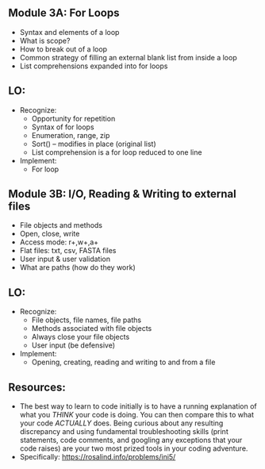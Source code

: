 ## Module 3A: For Loops
- Syntax and elements of a loop
- What is scope?
- How to break out of a loop
- Common strategy of filling an external blank list from inside a loop
- List comprehensions expanded into for loops

## LO:
- Recognize:
    - Opportunity for repetition 
    - Syntax of for loops
    - Enumeration, range, zip
    - Sort() – modifies in place (original list)
    - List comprehension is a for loop reduced to one line
- Implement:
    - For loop

## Module 3B: I/O, Reading & Writing to external files
- File objects and methods
- Open, close, write
- Access mode: r+,w+,a+
- Flat files: txt, csv, FASTA files
- User input & user validation
- What are paths (how do they work)

## LO:
- Recognize:
  - File objects, file names, file paths
  - Methods associated with file objects
  - Always close your file objects
  - User input (be defensive)
- Implement:
  - Opening, creating, reading and writing to and from a file

## Resources:
- The best way to learn to code initially is to have a running explanation of what you *THINK* your code is doing. You can then compare this to what your code *ACTUALLY* does. Being curious about any resulting discrepancy and using fundamental troubleshooting skills (print statements, code comments, and googling any exceptions that your code raises) are your two most prized tools in your coding adventure.
- Specifically: https://rosalind.info/problems/ini5/
